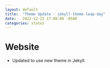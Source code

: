 ```yaml
---
layout: default
title:  "Theme Update - jekyll-theme-leap-day"
date:   2022-12-22 17:00:00 -0500
categories: status
---
```


# Website

* Updated to use new theme in Jekyll.